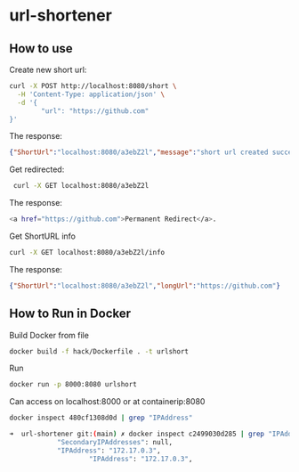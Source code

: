 # url-shortener


## How to use

Create new short url:

```bash
curl -X POST http://localhost:8080/short \
  -H 'Content-Type: application/json' \
  -d '{
        "url": "https://github.com"
}'
```

The response:

```json
{"ShortUrl":"localhost:8080/a3ebZ2l","message":"short url created successfully"}
```


Get redirected:

```bash
 curl -X GET localhost:8080/a3ebZ2l
```

The response:

```bash
<a href="https://github.com">Permanent Redirect</a>.
```


Get ShortURL info
```bash
curl -X GET localhost:8080/a3ebZ2l/info
```

The response:
```json
{"ShortUrl":"localhost:8080/a3ebZ2l","longUrl":"https://github.com"}
```

## How to Run in Docker

Build Docker from file

```bash
docker build -f hack/Dockerfile . -t urlshort
```

Run 
```bash
docker run -p 8000:8080 urlshort
```

Can access on localhost:8000 or at containerip:8080
```bash
docker inspect 480cf1308d0d | grep "IPAddress"
```
```bash
➜  url-shortener git:(main) ✗ docker inspect c2499030d285 | grep "IPAddress"
            "SecondaryIPAddresses": null,
            "IPAddress": "172.17.0.3",
                    "IPAddress": "172.17.0.3",

```